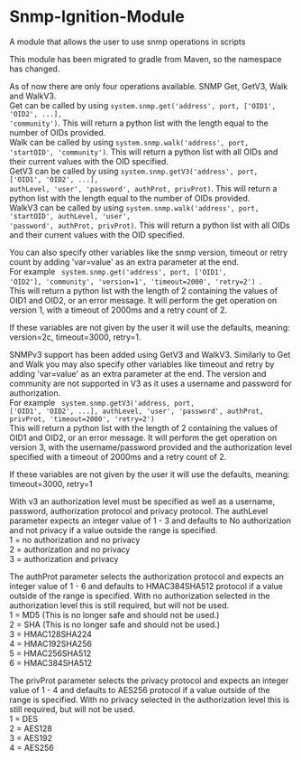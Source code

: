 # Snmp-Ignition-Module
A module that allows the user to use snmp operations in scripts

This module has been migrated to gradle from Maven, so the namespace has changed.

As of now there are only four operations available. SNMP Get, GetV3, Walk and WalkV3. 
<br>Get can be called by using <code>system.snmp.get('address', port, ['OID1', 'OID2', ...], 'community')</code>. This will return a python list with the length equal to the number of OIDs provided.
<br>Walk can be called by using <code>system.snmp.walk('address', port, 'startOID', 'community')</code>. This will return a python list with all OIDs and their current values with the OID specified.
<br>GetV3 can be called by using <code>system.snmp.getV3('address', port, ['OID1', 'OID2', ...], authLevel, 'user', 'password', authProt, privProt)</code>. This will return a python list with the length equal to the number of OIDs provided.
<br>WalkV3 can be called by using <code>system.snmp.walk('address', port, 'startOID', authLevel, 'user', 'password', authProt, privProt)</code>. This will return a python list with all OIDs and their current values with the OID specified.

You can also specify other variables like the snmp version, timeout or retry count by adding 'var=value' as an extra parameter at the end.
<br>For example <code> system.snmp.get('address', port, ['OID1', 'OID2'], 'community', 'version=1', 'timeout=2000', 'retry=2') </code>.
<br>This will return a python list with the length of 2 containing the values of OID1 and OID2, or an error message.
It will perform the get operation on version 1, with a timeout of 2000ms and a retry count of 2.

If these variables are not given by the user it will use the defaults, meaning: version=2c, timeout=3000, retry=1.

SNMPv3 support has been added using GetV3 and WalkV3. Similarly to Get and Walk you may also specify other variables like timeout and retry by adding 'var=value' as an extra parameter at the end.
The version and community are not supported in V3 as it uses a username and password for authorization. 
<br>For example <code> system.snmp.getV3('address, port, ['OID1', 'OID2', ...], authLevel, 'user', 'password', authProt, privProt, 'timeout=2000', 'retry=2') </code>
<br>This will return a python list with the length of 2 containing the values of OID1 and OID2, or an error message.
It will perform the get operation on version 3, with the username/password provided and the authorization level specified with a timeout of 2000ms and a retry count of 2.

If these variables are not given by the user it will use the defaults, meaning: timeout=3000, retry=1

With v3 an authorization level must be specified as well as a username, password, authorization protocol and privacy protocol. 
The authLevel parameter expects an integer value of 1 - 3 and defaults to No authorization and not privacy if a value outside the range is specified.
<br>1 = no authorization and no privacy
<br>2 = authorization and no privacy
<br>3 = authorization and privacy

The authProt parameter selects the authorization protocol and expects an integer value of 1 - 6 and defaults to HMAC384SHA512 protocol if a value outside of the range is specified.
With no authorization selected in the authorization level this is still required, but will not be used.
<br>1 = MD5 (This is no longer safe and should not be used.)
<br>2 = SHA (This is no longer safe and should not be used.)
<br>3 = HMAC128SHA224
<br>4 = HMAC192SHA256
<br>5 = HMAC256SHA512
<br>6 = HMAC384SHA512

The privProt parameter selects the privacy protocol and expects an integer value of 1 - 4 and defaults to AES256 protocol if a value outside of the range is specified.
With no privacy selected in the authorization level this is still required, but will not be used.
<br>1 = DES
<br>2 = AES128
<br>3 = AES192
<br>4 = AES256







